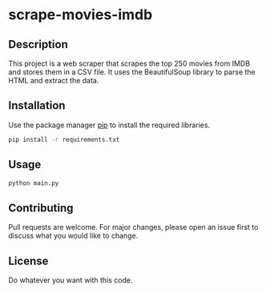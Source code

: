 # scrape-movies-imdb

## Description

This project is a web scraper that scrapes the top 250 movies from IMDB and stores them in a CSV file. It uses the
BeautifulSoup library to parse the HTML and extract the data.

## Installation

Use the package manager [pip](https://pip.pypa.io/en/stable/) to install the required libraries.

```bash
pip install -r requirements.txt
```

## Usage

```bash
python main.py
```

## Contributing

Pull requests are welcome. For major changes, please open an issue first to discuss what you would like to change.

## License

Do whatever you want with this code.